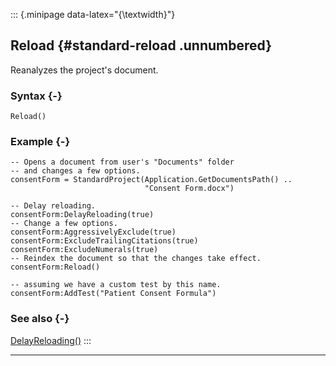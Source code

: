 ::: {.minipage data-latex="{\textwidth}"}
## Reload {#standard-reload .unnumbered}

Reanalyzes the project's document.

### Syntax {-}

```{sql}
Reload()
```

### Example {-}

```{sql}
-- Opens a document from user's "Documents" folder
-- and changes a few options.
consentForm = StandardProject(Application.GetDocumentsPath() ..
                              "Consent Form.docx")

-- Delay reloading.
consentForm:DelayReloading(true)
-- Change a few options.
consentForm:AggressivelyExclude(true)
consentForm:ExcludeTrailingCitations(true)
consentForm:ExcludeNumerals(true)
-- Reindex the document so that the changes take effect.
consentForm:Reload()

-- assuming we have a custom test by this name.
consentForm:AddTest("Patient Consent Formula")
```

### See also {-}

[DelayReloading()](#standard-delayreloading)
:::

***
